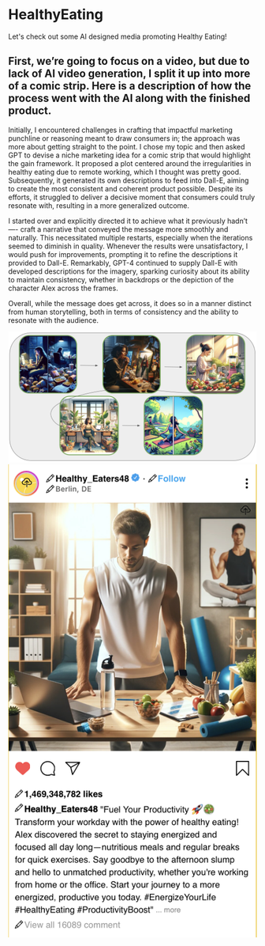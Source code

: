 # HealthyEating
Let's check out some AI designed media promoting Healthy Eating!

## First, we’re going to focus on a video, but due to lack of AI video generation, I split it up into more of a comic strip. Here is a description of how the process went with the AI along with the finished product.
Initially, I encountered challenges in crafting that impactful marketing punchline or reasoning meant to draw consumers in; the approach was more about getting straight to the point. I chose my topic and then asked GPT to devise a niche marketing idea for a comic strip that would highlight the gain framework. It proposed a plot centered around the irregularities in healthy eating due to remote working, which I thought was pretty good. Subsequently, it generated its own descriptions to feed into Dall-E, aiming to create the most consistent and coherent product possible. Despite its efforts, it struggled to deliver a decisive moment that consumers could truly resonate with, resulting in a more generalized outcome.

I started over and explicitly directed it to achieve what it previously hadn’t —- craft a narrative that conveyed the message more smoothly and naturally. This necessitated multiple restarts, especially when the iterations seemed to diminish in quality. Whenever the results were unsatisfactory, I would push for improvements, prompting it to refine the descriptions it provided to Dall-E. Remarkably, GPT-4 continued to supply Dall-E with developed descriptions for the imagery, sparking curiosity about its ability to maintain consistency, whether in backdrops or the depiction of the character Alex across the frames.

Overall, while the message does get across, it does so in a manner distinct from human storytelling, both in terms of consistency and the ability to resonate with the audience.

![](comic.png)
![](post1.png)